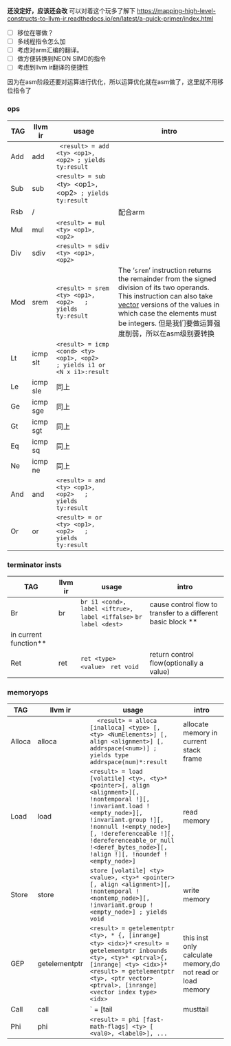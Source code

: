 **还没定好，应该还会改**
可以对着这个玩多了解下
https://mapping-high-level-constructs-to-llvm-ir.readthedocs.io/en/latest/a-quick-primer/index.html
- [ ] 移位在哪做？
- [ ] 多线程指令怎么加
- [ ] 考虑对arm汇编的翻译。
- [ ] 做方便转换到NEON SIMD的指令
- [ ] 考虑到llvm ir翻译的便捷性

因为在asm阶段还要对运算进行优化，所以运算优化就在asm做了，这里就不用移位指令了

### ops

| TAG  | llvm ir  | usage                                                        | intro                                                        |
| ---- | -------- | ------------------------------------------------------------ | ------------------------------------------------------------ |
| Add  | add      | ` <result> = add <ty> <op1>, <op2> ; yields ty:result`       |                                                              |
| Sub  | sub      | `<result> = sub `<ty`> `<op1`>, `<op2`> ; yields ty:result`  |                                                              |
| Rsb  | /        |                                                              | 配合arm                                                      |
| Mul  | mul      | `<result> = mul <ty> <op1>, <op2> `                          |                                                              |
| Div  | sdiv     | `<result> = sdiv <ty> <op1>, <op2>  `                        |                                                              |
| Mod  | srem     | `<result> = srem <ty> <op1>, <op2>   ; yields ty:result`     | The ‘`srem`’ instruction returns the remainder from the signed division of its two operands. This instruction can also take [vector](https://llvm.org/docs/LangRef.html#t-vector) versions of the values in which case the elements must be integers. 但是我们要做运算强度削弱，所以在asm级别要转换 |
| Lt   | icmp slt | `<result> = icmp <cond> <ty> <op1>, <op2>   ; yields i1 or <N x i1>:result` |                                                              |
| Le   | icmp sle | 同上                                                         |                                                              |
| Ge   | icmp sge | 同上                                                         |                                                              |
| Gt   | icmp sgt | 同上                                                         |                                                              |
| Eq   | icmp sq  | 同上                                                         |                                                              |
| Ne   | icmp ne  | 同上                                                         |                                                              |
| And  | and      | `<result> = and <ty> <op1>, <op2>   ; yields ty:result`      |                                                              |
| Or   | or       | `<result> = or <ty> <op1>, <op2>   ; yields ty:result`       |                                                              |

### terminator insts

| TAG  | llvm ir | usage                                                        | intro                                                        |
| ---- | ------- | ------------------------------------------------------------ | ------------------------------------------------------------ |
| Br   | br      | `br i1 <cond>, label <iftrue>, label <iffalse>`       `br label <dest>  ` | cause control flow to transfer to a different basic block **
in current function** |
| Ret  | ret     | `ret <type> <value> `           `ret void  `                 | return control flow(optionally a value)                      |

### memoryops 

| TAG    | llvm ir       | usage                                                        | intro                                                       |
| ------ | ------------- | ------------------------------------------------------------ | ----------------------------------------------------------- |
| Alloca | alloca        | `  <result> = alloca [inalloca] <type> [, <ty> <NumElements>] [, align <alignment>] [, addrspace(<num>)] ; yields type addrspace(num)*:result` | allocate  memory in current stack frame                     |
| Load   | load          | `<result> = load [volatile] <ty>, <ty>* <pointer>[, align <alignment>][, !nontemporal !][, !invariant.load !<empty_node>][, !invariant.group !][, !nonnull !<empty_node>][, !dereferenceable !][, !dereferenceable_or_null !<deref_bytes_node>][, !align !][, !noundef !<empty_node>]` | read memory                                                 |
| Store  | store         | `store [volatile] <ty> <value>, <ty>* <pointer>[, align <alignment>][, !nontemporal !<nontemp_node>][, !invariant.group !<empty_node>] ; yields void` | write memory                                                |
| GEP    | getelementptr | `<result> = getelementptr <ty>, * {, [inrange] <ty> <idx>}*`                                                                                                 `<result> = getelementptr inbounds <ty>, <ty>* <ptrval>{, [inrange] <ty> <idx>}*`                                                                                 `<result> = getelementptr <ty>, <ptr vector> <ptrval>, [inrange] <vector index type> <idx>` | this inst only calculate  memory,do not read or load memory |
| Call   | call          | `<result> = [tail | musttail | notail ] call [fast-math flags] [cconv] [ret attrs] [addrspace(<num>)]            <ty>|<fnty> <fnptrval>(<function args>) [fn attrs] [ operand bundles ]` |                                                             |
| Phi    | phi           | `<result> = phi [fast-math-flags] <ty> [ <val0>, <label0>], ...` |                                                             |



